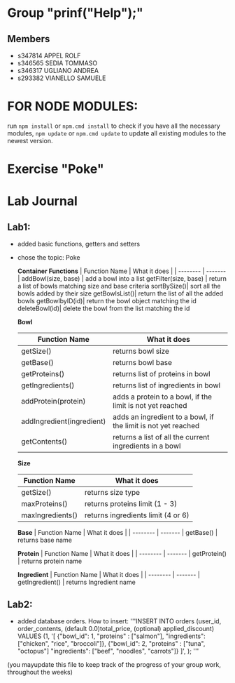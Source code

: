 # Group "prinf("Help");"

## Members
- s347814 APPEL ROLF
- s346565 SEDIA TOMMASO
- s346317 UGLIANO ANDREA
- s293382 VIANELLO SAMUELE

# FOR NODE MODULES:
run `npm install` or `npm.cmd install` to check if you have all the necessary modules, `npm update` or `npm.cmd update` to update all existing modules to the newest version.

# Exercise "Poke"

# Lab Journal
## Lab1:
- added basic functions, getters and setters
- chose the topic: Poke

    **Container Functions**
    | Function Name    | What it does |
    | -------- | ------- |
    addBowl(size, base)    |     add a bowl into a list
    getFilter(size, base) |     return a list of bowls matching size and base criteria
    sortBySize()|               sort all the bowls added by their size
    getBowlsList()|             return the list of all the added bowls
    getBowlbyID(id)|            return the bowl object matching the id
    deleteBowl(id)|             delete the bowl from the list matching the id



    **Bowl**

    | Function Name    | What it does |
    | -------- | ------- |
    getSize()    |     returns bowl size
    getBase() 	|returns bowl base
    getProteins()	|returns list of proteins in bowl
    getIngredients() |	returns list of ingredients in bowl
    addProtein(protein)	|adds a protein to a bowl, if the limit is not yet reached
    addIngredient(ingredient) |	adds an ingredient to a bowl, if the limit is not yet reached
    getContents()	|returns a list of all the current ingredients in a bowl

    **Size**

    Function Name    | What it does
    -------- | -------
    getSize()    |     returns size type
    maxProteins() 	|returns proteins limit (1 - 3)
    maxIngredients() 	|returns ingredients limit (4 or 6)
    
    **Base**
    | Function Name    | What it does |
    | -------- | ------- |
    getBase()    |     returns base name

    **Protein**
    | Function Name    | What it does |
    | -------- | ------- |
    getProtein()    |     returns protein name

    **Ingredient**
    | Function Name    | What it does |
    | -------- | ------- |
    getIngredient()    |     returns Ingredient name


## Lab2:
- added database orders. How to insert:
'''INSERT INTO orders (user_id, order_contents, (default 0.0)total_price, (optional) applied_discount)
VALUES (1, '[
    {"bowl_id": 1, "proteins" : ["salmon"], "ingredients": ["chicken", "rice", "broccoli"]},
    {"bowl_id": 2, "proteins" : ["tuna", "octopus"] "ingredients": ["beef", "noodles", "carrots"]}
]', ); '''



(you mayupdate this file to keep track of the progress of your group work, throughout the weeks)
